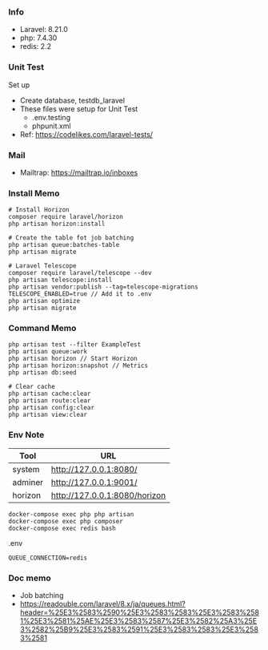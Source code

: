 ### Info
- Laravel: 8.21.0
- php: 7.4.30
- redis: 2.2

### Unit Test
Set up
- Create database, testdb_laravel
- These files were setup for Unit Test
  - .env.testing
  - phpunit.xml
- Ref: https://codelikes.com/laravel-tests/

### Mail
- Mailtrap: https://mailtrap.io/inboxes

### Install Memo
```
# Install Horizon
composer require laravel/horizon
php artisan horizon:install

# Create the table fot job batching
php artisan queue:batches-table
php artisan migrate

# Laravel Telescope
composer require laravel/telescope --dev
php artisan telescope:install
php artisan vendor:publish --tag=telescope-migrations
TELESCOPE_ENABLED=true // Add it to .env
php artisan optimize
php artisan migrate
```

### Command Memo
```
php artisan test --filter ExampleTest
php artisan queue:work
php artisan horizon // Start Horizon
php artisan horizon:snapshot // Metrics
php artisan db:seed

# Clear cache
php artisan cache:clear
php artisan route:clear
php artisan config:clear
php artisan view:clear
```

### Env Note
| Tool    | URL                    |
| ------- | ---------------------- |
| system  | http://127.0.0.1:8080/ |
| adminer | http://127.0.0.1:9001/ |
| horizon | http://127.0.0.1:8080/horizon |

```
docker-compose exec php php artisan
docker-compose exec php composer
docker-compose exec redis bash
```

.env
```
QUEUE_CONNECTION=redis

```

### Doc memo
- Job batching
- https://readouble.com/laravel/8.x/ja/queues.html?header=%25E3%2583%2590%25E3%2583%2583%25E3%2583%2581%25E3%2581%25AE%25E3%2583%2587%25E3%2582%25A3%25E3%2582%25B9%25E3%2583%2591%25E3%2583%2583%25E3%2583%2581